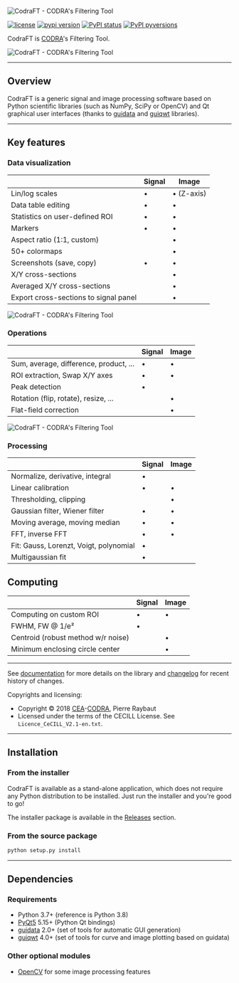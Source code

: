![CodraFT - CODRA's Filtering Tool](https://raw.githubusercontent.com/CODRA-Software/CodraFT/master/doc/images/codraft_banner.png)

[![license](https://img.shields.io/pypi/l/codraft.svg)](./LICENSE)
[![pypi version](https://img.shields.io/pypi/v/codraft.svg)](https://pypi.org/project/codraft/)
[![PyPI status](https://img.shields.io/pypi/status/codraft.svg)](https://github.com/CODRA-Software/CodraFT)
[![PyPI pyversions](https://img.shields.io/pypi/pyversions/codraft.svg)](https://pypi.python.org/pypi/codraft/)

CodraFT is [CODRA](https://codra.net/)'s Filtering Tool.

![CodraFT - CODRA's Filtering Tool](https://raw.githubusercontent.com/CODRA-Software/CodraFT/master/doc/images/dark_light_modes.png)

----

## Overview

CodraFT is a generic signal and image processing software based on Python scientific
libraries (such as NumPy, SciPy or OpenCV) and Qt graphical user interfaces (thanks to
[guidata](https://pypi.python.org/pypi/guidata) and [guiqwt](https://pypi.python.org/pypi/guiqwt) libraries).

----

## Key features

### Data visualization

|                                       | Signal | Image      |
|---------------------------------------|--------|------------|
| Lin/log scales                        | •      | • (Z-axis) |
| Data table editing                    | •      | •          |
| Statistics on user-defined ROI        | •      | •          |
| Markers                               | •      | •          |
| Aspect ratio (1:1, custom)            |        | •          |
| 50+ colormaps                         |        | •          |
| Screenshots (save, copy)              | •      | •          |
| X/Y cross-sections                    |        | •          |
| Averaged X/Y cross-sections           |        | •          |
| Export cross-sections to signal panel |        | •          |

![CodraFT - CODRA's Filtering Tool](https://raw.githubusercontent.com/CODRA-Software/CodraFT/master/doc/images/panorama.png)

### Operations

|                                        | Signal | Image |
|----------------------------------------|--------|-------|
| Sum, average, difference, product, ... | •      | •     |
| ROI extraction, Swap X/Y axes          | •      | •     |
| Peak detection                         | •      |       |
| Rotation (flip, rotate), resize, ...   |        | •     |
| Flat-field correction                  |        | •     |

![CodraFT - CODRA's Filtering Tool](https://raw.githubusercontent.com/CODRA-Software/CodraFT/master/doc/images/peak_detection.png)

### Processing

|                                        | Signal | Image |
|----------------------------------------|--------|-------|
| Normalize, derivative, integral        | •      |       |
| Linear calibration                     | •      | •     |
| Thresholding, clipping                 |        | •     |
| Gaussian filter, Wiener filter         | •      | •     |
| Moving average, moving median          | •      | •     |
| FFT, inverse FFT                       | •      | •     |
| Fit: Gauss, Lorenzt, Voigt, polynomial | •      |       |
| Multigaussian fit                      | •      |       |

## Computing

|                                    | Signal | Image |
|------------------------------------|--------|-------|
| Computing on custom ROI            | •      | •     |
| FWHM, FW @ 1/e²                    | •      |       |
| Centroid (robust method w/r noise) |        | •     |
| Minimum enclosing circle center    |        | •     |

----

See [documentation](https://codraft.readthedocs.io/en/latest/) for more details on
the library and [changelog](CHANGELOG.md) for recent history of changes.

Copyrights and licensing:

* Copyright © 2018 [CEA](http://www.cea.fr)-[CODRA](https://codra.net/), Pierre Raybaut
* Licensed under the terms of the CECILL License. See ``Licence_CeCILL_V2.1-en.txt``.

----

## Installation

### From the installer

CodraFT is available as a stand-alone application, which does not require any Python
distribution to be installed. Just run the installer and you're good to go!

The installer package is available in the [Releases](https://github.com/CODRA-Software/CodraFT/releases) section.

### From the source package

```bash
python setup.py install
```

----

## Dependencies

### Requirements

* Python 3.7+ (reference is Python 3.8)
* [PyQt5](https://pypi.python.org/pypi/PyQt5) 5.15+ (Python Qt bindings)
* [guidata](https://pypi.python.org/pypi/guidata) 2.0+ (set of tools for automatic GUI generation)
* [guiqwt](https://pypi.python.org/pypi/guiqwt) 4.0+ (set of tools for curve and image plotting based on guidata)

### Other optional modules

* [OpenCV](https://pypi.org/project/opencv-python/) for some image processing features

